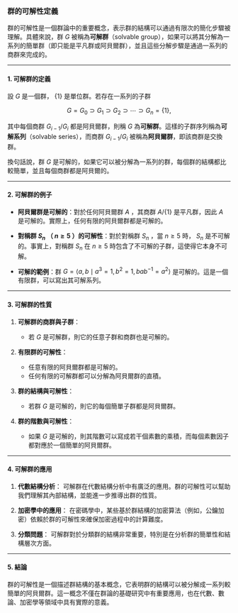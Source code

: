 ### **群的可解性定義**

群的可解性是一個群論中的重要概念，表示群的結構可以通過有限次的簡化步驟被理解。具體來說，群  $`G`$  被稱為**可解群**（solvable group），如果可以將其分解為一系列的簡單群（即只能是平凡群或阿貝爾群），並且這些分解步驟是通過一系列的商群來完成的。

---

#### **1. 可解群的定義**

設  $`G`$  是一個群， $`\{1\}`$  是單位群。若存在一系列的子群


```math
G = G_0 \supset G_1 \supset G_2 \supset \cdots \supset G_n = \{1\},
```


其中每個商群  $`G_{i-1}/G_i`$  都是阿貝爾群，則稱  $`G`$  為**可解群**。這樣的子群序列稱為**可解系列**（solvable series），而商群  $`G_{i-1}/G_i`$  被稱為**阿貝爾群**，即該商群是交換群。

換句話說，群  $`G`$  是可解的，如果它可以被分解為一系列的群，每個群的結構都比較簡單，並且每個商群都是阿貝爾的。

---

#### **2. 可解群的例子**

- **阿貝爾群是可解的**：對於任何阿貝爾群  $`A`$ ，其商群  $`A / \{1\}`$  是平凡群，因此  $`A`$  是可解的。實際上，任何有限的阿貝爾群都是可解的。
  
- **對稱群  $`S_n`$ （ $`n \geq 5`$ ）的可解性**：對於對稱群  $`S_n`$ ，當  $`n \geq 5`$  時， $`S_n`$  是不可解的。事實上，對稱群  $`S_n`$  在  $`n \geq 5`$  時包含了不可解的子群，這使得它本身不可解。

- **可解的範例**：群  $`G = \langle a, b \mid a^3 = 1, b^2 = 1, bab^{-1} = a^2 \rangle`$  是可解的。這是一個有限群，可以寫出其可解系列。

---

#### **3. 可解群的性質**

1. **可解群的商群與子群**：
   - 若  $`G`$  是可解群，則它的任意子群和商群也是可解的。
   
2. **有限群的可解性**：
   - 任意有限的阿貝爾群都是可解的。
   - 任何有限的可解群都可以分解為阿貝爾群的直積。
   
3. **群的結構與可解性**：
   - 若群  $`G`$  是可解的，則它的每個簡單子群都是阿貝爾群。

4. **群的階數與可解性**：
   - 如果  $`G`$  是可解的，則其階數可以寫成若干個素數的乘積，而每個素數因子都對應於一個簡單的阿貝爾群。

---

#### **4. 可解群的應用**

1. **代數結構分析**：
   可解群在代數結構分析中有廣泛的應用。群的可解性可以幫助我們理解其內部結構，並能進一步推導出群的性質。

2. **加密學中的應用**：
   在密碼學中，某些基於群結構的加密算法（例如，公鑰加密）依賴於群的可解性來確保加密過程中的計算難度。

3. **分類問題**：
   可解群對於分類群的結構非常重要，特別是在分析群的簡單性和結構層次方面。

---

#### **5. 結論**

群的可解性是一個描述群結構的基本概念，它表明群的結構可以被分解成一系列較簡單的阿貝爾群。這一概念不僅在群論的基礎研究中有重要應用，也在代數、數論、加密學等領域中具有實際的意義。